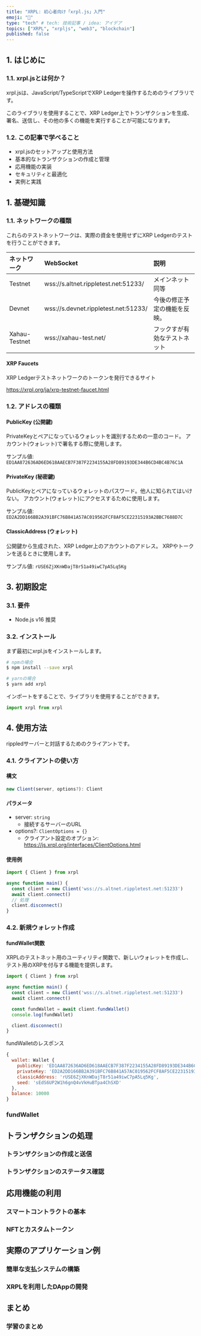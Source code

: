 ```yaml
---
title: "XRPL: 初心者向け「xrpl.js」入門"
emoji: "🙆"
type: "tech" # tech: 技術記事 / idea: アイデア
topics: ["XRPL", "xrpljs", "web3", "blockchain"]
published: false
---
```


## 1. はじめに

### 1.1. xrpl.jsとは何か？

xrpl.jsは、JavaScript/TypeScriptでXRP Ledgerを操作するためのライブラリです。

このライブラリを使用することで、XRP Ledger上でトランザクションを生成、署名、送信し、その他の多くの機能を実行することが可能になります。

### 1.2. この記事で学べること

- xrpl.jsのセットアップと使用方法
- 基本的なトランザクションの作成と管理
- 応用機能の実装
- セキュリティと最適化
- 実例と実践

## 1. 基礎知識

### 1.1. ネットワークの種類

これらのテストネットワークは、実際の資金を使用せずにXRP Ledgerのテストを行うことができます。

|ネットワーク|WebSocket|説明|
|:---|:---|:--|
|Testnet|wss://s.altnet.rippletest.net:51233/|メインネット同等|
|Devnet|wss://s.devnet.rippletest.net:51233/|今後の修正予定の機能を反映。|
|Xahau-Testnet|wss://xahau-test.net/|フックすが有効なテストネット|

#### XRP Faucets

XRP Ledgerテストネットワークのトークンを発行できるサイト

https://xrpl.org/ja/xrp-testnet-faucet.html

### 1.2. アドレスの種類

#### PublicKey (公開鍵)

PrivateKeyとペアになっているウォレットを識別するための一意のコード。
アカウント(ウォレット)で署名する際に使用します。

サンプル値: `ED1AA872636AD6ED618AAECB7F387F2234155A28FD89193DE344B6CD4BC4B76C1A`

#### PrivateKey (秘密鍵)

PublicKeyとペアになっているウォレットのパスワード。他人に知られてはいけない。
アカウント(ウォレット)にアクセスするために使用します。

サンプル値: `ED2A2DD166BB2A391BFC76B841A57AC019562FCF8AF5CE22315193A2BBC7688D7C`

#### ClassicAddress (ウォレット)

公開鍵から生成された、XRP Ledger上のアカウントのアドレス。
XRPやトークンを送るときに使用します。

サンプル値: `rUSE6ZjXKnWDajT8r51a49iwC7pA5Lq5Kg`

## 3. 初期設定

### 3.1. 要件

- Node.js v16 推奨

### 3.2. インストール

まず最初にxrpl.jsをインストールします。

```bash
# npmの場合
$ npm install --save xrpl

# yarnの場合
$ yarn add xrpl
```

インポートをすることで、ライブラリを使用することができます。

```typescript
import xrpl from xrpl
```

## 4. 使用方法

rippledサーバーと対話するためのクライアントです。

### 4.1. クライアントの使い方

#### 構文

```typescript
new Client(server, options?): Client
```

#### パラメータ

- server: `string`
  - 接続するサーバーのURL
- options?: `ClientOptions = {}`
  - クライアント設定のオプション: https://js.xrpl.org/interfaces/ClientOptions.html

#### 使用例

```typescript
import { Client } from xrpl

async function main() {
  const client = new Client('wss://s.altnet.rippletest.net:51233')
  await client.connect()
  // 処理
  client.disconnect()
}
```

### 4.2. 新規ウォレット作成

#### fundWallet関数

XRPLのテストネット用のユーティリティ関数で、新しいウォレットを作成し、テスト用のXRPを付与する機能を提供します。

```typescript
import { Client } from xrpl

async function main() {
  const client = new Client('wss://s.altnet.rippletest.net:51233')
  await client.connect()

  const fundWallet = await client.fundWallet()
  console.log(fundWallet)

  client.disconnect()
}
```

fundWalletのレスポンス


```javascript
{
  wallet: Wallet {
    publicKey: 'ED1AA872636AD6ED618AAECB7F387F2234155A28FD89193DE344B6CD4BC4B76C1A',
    privateKey: 'ED2A2DD166BB2A391BFC76B841A57AC019562FCF8AF5CE22315193A2BBC7688D7C',
    classicAddress: 'rUSE6ZjXKnWDajT8r51a49iwC7pA5Lq5Kg',
    seed: 'sEdS6UP2W1h6gnQ4vVkHuBTpa4ChSXD'
  },
  balance: 10000
}
```


### fundWallet

## トランザクションの処理

### トランザクションの作成と送信

### トランザクションのステータス確認

## 応用機能の利用

### スマートコントラクトの基本

### NFTとカスタムトークン

## 実際のアプリケーション例

### 簡単な支払システムの構築

### XRPLを利用したDAppの開発

## まとめ

### 学習のまとめ
